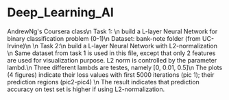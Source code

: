 # Deep_Learning_AI
AndrewNg's Coursera class\n
Task 1: \n
  build a L-layer Neural Network for binary classification problem (0-1)\n
  Dataset: bank-note folder (from UC-Irvine)\n
\n
Task 2:\n
build a L-layer Neural Network with L2-normalization \n
Same dataset from task 1 is used in this file, except that only 2 features are used for visualization purpose. L2 norm is controlled by the parameter lambd.\n
Three different lambds are testes, namely [0, 0.01, 0.5]\n
The plots (4 figures) indicate their loss values with first 5000 iterations (pic 1); their prediction regions (pic2-pic4) \n
The result indicates that prediction accuracy on test set is higher if using L2-normalization.
